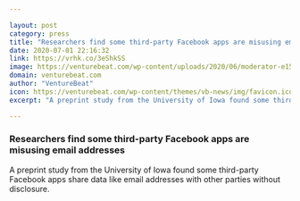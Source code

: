 ```yaml
---

layout: post
category: press
title: "Researchers find some third-party Facebook apps are misusing email addresses"
date: 2020-07-01 22:16:32
link: https://vrhk.co/3eShkSS
image: https://venturebeat.com/wp-content/uploads/2020/06/moderator-e1591354274848.jpeg?w=1200&strip=all
domain: venturebeat.com
author: "VentureBeat"
icon: https://venturebeat.com/wp-content/themes/vb-news/img/favicon.ico
excerpt: "A preprint study from the University of Iowa found some third-party Facebook apps share data like email addresses with other parties without disclosure."

---
```


### Researchers find some third-party Facebook apps are misusing email addresses

A preprint study from the University of Iowa found some third-party Facebook apps share data like email addresses with other parties without disclosure.